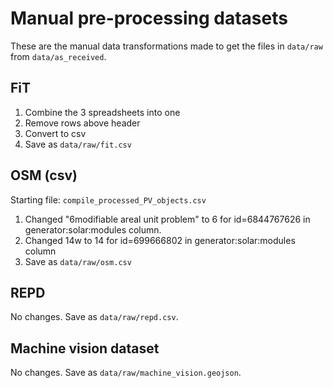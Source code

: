 Manual pre-processing datasets
===========

These are the manual data transformations made to get the files in `data/raw` from `data/as_received`.

FiT
----

1. Combine the 3 spreadsheets into one
2. Remove rows above header
3. Convert to csv
4. Save as `data/raw/fit.csv`

OSM (csv)
----

Starting file: `compile_processed_PV_objects.csv`

1. Changed "6modifiable areal unit problem" to 6 for id=6844767626 in generator:solar:modules column.
2. Changed 14w to 14 for id=699666802 in generator:solar:modules column
5. Save as `data/raw/osm.csv`

REPD
----

No changes. Save as `data/raw/repd.csv`.

Machine vision dataset
-----

No changes. Save as `data/raw/machine_vision.geojson`.
